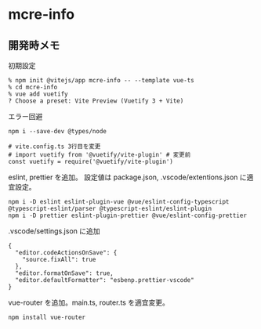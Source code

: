 # mcre-info

## 開発時メモ

初期設定

```
% npm init @vitejs/app mcre-info -- --template vue-ts
% cd mcre-info
% vue add vuetify
? Choose a preset: Vite Preview (Vuetify 3 + Vite)
```

エラー回避

```
npm i --save-dev @types/node
```

```
# vite.config.ts 3行目を変更
# import vuetify from '@vuetify/vite-plugin' # 変更前
const vuetify = require('@vuetify/vite-plugin')
```

eslint, prettier を追加。
設定値は package.json, .vscode/extentions.json に適宜設定。

```
npm i -D eslint eslint-plugin-vue @vue/eslint-config-typescript @typescript-eslint/parser @typescript-eslint/eslint-plugin
npm i -D prettier eslint-plugin-prettier @vue/eslint-config-prettier
```

.vscode/settings.json に追加

```
{
  "editor.codeActionsOnSave": {
    "source.fixAll": true
  },
  "editor.formatOnSave": true,
  "editor.defaultFormatter": "esbenp.prettier-vscode"
}
```

vue-router を追加。main.ts, router.ts を適宜変更。

```
npm install vue-router
```

